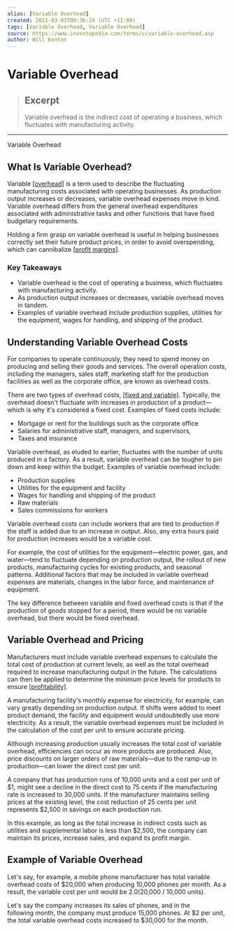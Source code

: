 ```yaml
---
alias: [Variable Overhead]
created: 2021-03-03T00:36:24 (UTC +11:00)
tags: [Variable Overhead, Variable Overhead]
source: https://www.investopedia.com/terms/v/variable-overhead.asp
author: Will Kenton
---
```


# Variable Overhead

> ## Excerpt
> Variable overhead is the indirect cost of operating a business, which fluctuates with manufacturing activity.

---

Variable Overhead
## What Is Variable Overhead?

Variable [[overhead]](https://www.investopedia.com/terms/o/overhead.asp) is a term used to describe the fluctuating manufacturing costs associated with operating businesses. As production output increases or decreases, variable overhead expenses move in kind. Variable overhead differs from the general overhead expenditures associated with administrative tasks and other functions that have fixed budgetary requirements.

Holding a firm grasp on variable overhead is useful in helping businesses correctly set their future product prices, in order to avoid overspending, which can cannibalize [[profit margins]](https://www.investopedia.com/terms/p/profitmargin.asp).

### Key Takeaways

-   Variable overhead is the cost of operating a business, which fluctuates with manufacturing activity.
-   As production output increases or decreases, variable overhead moves in tandem.
-   Examples of variable overhead include production supplies, utilities for the equipment, wages for handling, and shipping of the product.

## Understanding Variable Overhead Costs

For companies to operate continuously, they need to spend money on producing and selling their goods and services. The overall operation costs, including the managers, sales staff, marketing staff for the production facilities as well as the corporate office, are known as overhead costs.

There are two types of overhead costs, [[fixed and variable]](https://www.investopedia.com/ask/answers/033015/how-does-fixed-overhead-differ-varied-overhead.asp). Typically, the overhead doesn't fluctuate with increases in production of a product—which is why it's considered a fixed cost. Examples of fixed costs include:

-   Mortgage or rent for the buildings such as the corporate office
-   Salaries for administrative staff, managers, and supervisors, 
-   Taxes and insurance

Variable overhead, as eluded to earlier, fluctuates with the number of units produced in a factory. As a result, variable overhead can be tougher to pin down and keep within the budget. Examples of variable overhead include:

-   Production supplies
-   Utilities for the equipment and facility
-   Wages for handling and shipping of the product
-   Raw materials
-   Sales commissions for workers 

Variable overhead costs can include workers that are tied to production if the staff is added due to an increase in output. Also, any extra hours paid for production increases would be a variable cost.

For example, the cost of utilities for the equipment—electric power, gas, and water—tend to fluctuate depending on production output, the rollout of new products, manufacturing cycles for existing products, and seasonal patterns. Additional factors that may be included in variable overhead expenses are materials, changes in the labor force, and maintenance of equipment.

The key difference between variable and fixed overhead costs is that if the production of goods stopped for a period, there would be no variable overhead, but there would be fixed overhead.

## Variable Overhead and Pricing

Manufacturers must include variable overhead expenses to calculate the total cost of production at current levels, as well as the total overhead required to increase manufacturing output in the future. The calculations can then be applied to determine the minimum price levels for products to ensure [[profitability]](https://www.investopedia.com/ask/answers/012715/what-difference-between-profitability-and-profit.asp).

A manufacturing facility's monthly expense for electricity, for example, can vary greatly depending on production output. If shifts were added to meet product demand, the facility and equipment would undoubtedly use more electricity. As a result, the variable overhead expenses must be included in the calculation of the cost per unit to ensure accurate pricing.

Although increasing production usually increases the total cost of variable overhead, efficiencies can occur as more products are produced. Also, price discounts on larger orders of raw materials—due to the ramp-up in production—can lower the direct cost per unit.

A company that has production runs of 10,000 units and a cost per unit of $1, might see a decline in the direct cost to 75 cents if the manufacturing rate is increased to 30,000 units. If the manufacturer maintains selling prices at the existing level, the cost reduction of 25 cents per unit represents $2,500 in savings on each production run.

In this example, as long as the total increase in indirect costs such as utilities and supplemental labor is less than $2,500, the company can maintain its prices, increase sales, and expand its profit margin.

## Example of Variable Overhead

Let's say, for example, a mobile phone manufacturer has total variable overhead costs of $20,000 when producing 10,000 phones per month. As a result, the variable cost per unit would be $2.0 ($20,000 / 10,000 units). 

Let's say the company increases its sales of phones, and in the following month, the company must produce 15,000 phones. At $2 per unit, the total variable overhead costs increased to $30,000 for the month.
